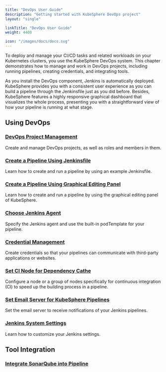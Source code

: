 ```yaml
---
title: "DevOps User Guide"
description: "Getting started with KubeSphere DevOps project"
layout: "single"

linkTitle: "DevOps User Guide"
weight: 4400

icon: "/images/docs/docs.svg"
---
```


To deploy and manage your CI/CD tasks and related workloads on your Kubernetes clusters, you use the KubeSphere DevOps system. This chapter demonstrates how to manage and work in DevOps projects, including running pipelines, creating credentials, and integrating tools.

As you install the DevOps component, Jenkins is automatically deployed. KubeSphere provides you with a consistent user experience as you can build a pipeline through the Jenkinsfile just as you did before. Besides, KubeSphere features a highly responsive graphical dashboard that visualizes the whole process, presenting you with a straightforward view of how your pipeline is running at what stage.

## Using DevOps

### [DevOps Project Management](../devops-user-guide/how-to-use/devops-project-management/)

Create and manage DevOps projects, as well as roles and members in them.

### [Create a Pipeline Using Jenkinsfile](../devops-user-guide/how-to-use/create-a-pipeline-using-jenkinsfile/)

Learn how to create and run a pipeline by using an example Jenkinsfile.

### [Create a Pipeline Using Graphical Editing Panel](../devops-user-guide/how-to-use/create-a-pipeline-using-graphical-editing-panel/)

Learn how to create and run a pipeline by using the graphical editing panel of KubeSphere.

### [Choose Jenkins Agent](../devops-user-guide/how-to-use/choose-jenkins-agent/)

Specify the Jenkins agent and use the built-in podTemplate for your pipeline.

### [Credential Management](../devops-user-guide/how-to-use/credential-management/)

Create credentials so that your pipelines can communicate with third-party applications or websites.

### [Set CI Node for Dependency Cathe](../devops-user-guide/how-to-use/set-ci-node/)

Configure a node or a group of nodes specifically for continuous integration (CI) to speed up the building process in a pipeline.

### [Set Email Server for KubeSphere Pipelines](../devops-user-guide/how-to-use/jenkins-email/)

Set the email server to receive notifications of your Jenkins pipelines.

### [Jenkins System Settings](../devops-user-guide/how-to-use/jenkins-setting/)

Learn how to customize your Jenkins settings.

## Tool Integration

### [Integrate SonarQube into Pipeline](../devops-user-guide/how-to-integrate/sonarqube/)